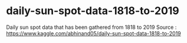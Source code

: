 # daily-sun-spot-data-1818-to-2019

Daily sun spot data that has been gathered from 1818 to 2019
Source : https://www.kaggle.com/abhinand05/daily-sun-spot-data-1818-to-2019
